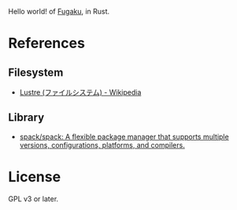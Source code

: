 Hello world! of [Fugaku](https://www.r-ccs.riken.jp/fugaku/), in Rust.

# References

## Filesystem
- [Lustre (ファイルシステム) - Wikipedia](https://ja.wikipedia.org/wiki/Lustre_(%E3%83%95%E3%82%A1%E3%82%A4%E3%83%AB%E3%82%B7%E3%82%B9%E3%83%86%E3%83%A0))

## Library

- [spack/spack: A flexible package manager that supports multiple versions, configurations, platforms, and compilers.](https://github.com/spack/spack)

# License

GPL v3 or later.
